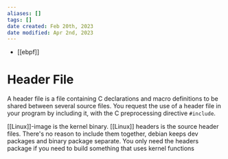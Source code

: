```yaml
---
aliases: []
tags: []
date created: Feb 20th, 2023
date modified: Apr 2nd, 2023
---
```

- [[ebpf]]

# Header File
A header file is a file containing C declarations and macro definitions to be shared between several source files. You request the use of a header file in your program by including it, with the C preprocessing directive `#include`.

[[Linux]]-image is the kernel binary. [[Linux]] headers is the source header files. There's no reason to include them together, debian keeps dev packages and binary package separate. You only need the headers package if you need to build something that uses kernel functions